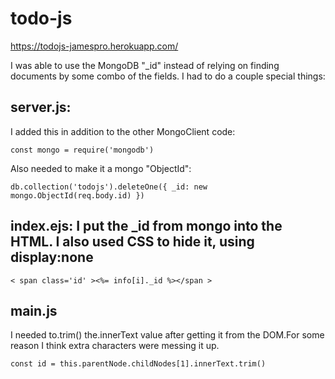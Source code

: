 # todo-js


https://todojs-jamespro.herokuapp.com/

I was able to use the MongoDB "_id" instead of relying on finding documents by some combo of the fields. I had to do a couple special things:

## server.js:

I added this in addition to the other MongoClient code:

`const mongo = require('mongodb')`

Also needed to make it a mongo "ObjectId":

`db.collection('todojs').deleteOne({ _id: new mongo.ObjectId(req.body.id) })`

## index.ejs: I put the _id from mongo into the HTML. I also used CSS to hide it, using display:none

`< span class='id' ><%= info[i]._id %></span >`

## main.js

I needed to.trim() the.innerText value after getting it from the DOM.For some reason I think extra characters were messing it up.

`const id = this.parentNode.childNodes[1].innerText.trim()`


